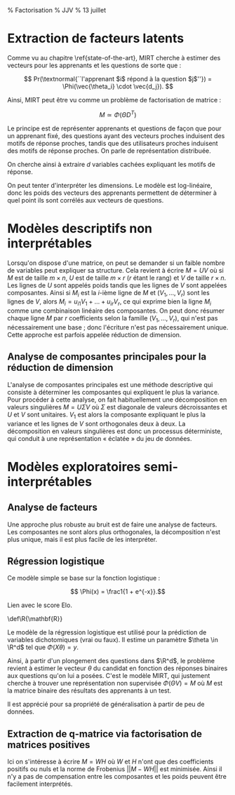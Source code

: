 % Factorisation
% JJV
% 13 juillet

# Extraction de facteurs latents

Comme vu au chapitre \ref{state-of-the-art}, MIRT cherche à estimer des vecteurs pour les apprenants et les questions de sorte que :

$$ Pr(\textnormal{``l'apprenant $i$ répond à la question $j$''}) = \Phi(\vec{\theta_i} \cdot \vec{d_j}). $$

Ainsi, MIRT peut être vu comme un problème de factorisation de matrice :

$$ M \simeq \Phi(\Theta D^T) $$

Le principe est de représenter apprenants et questions de façon que pour un apprenant fixé, des questions ayant des vecteurs proches induisent des motifs de réponse proches, tandis que des utilisateurs proches induisent des motifs de réponse proches. On parle de représentation distribuée.

On cherche ainsi à extraire $d$ variables cachées expliquant les motifs de réponse.

On peut tenter d'interpréter les dimensions. Le modèle est log-linéaire, donc les poids des vecteurs des apprenants permettent de déterminer à quel point ils sont corrélés aux vecteurs de questions.

# Modèles descriptifs non interprétables

Lorsqu'on dispose d'une matrice, on peut se demander si un faible nombre de variables peut expliquer sa structure. Cela revient à écrire $M = UV$ où si $M$ est de taille $m \times n$, $U$ est de taille $m \times r$ ($r$ étant le rang) et $V$ de taille $r \times n$. Les lignes de $U$ sont appelés poids tandis que les lignes de $V$ sont appelées composantes. Ainsi si $M_i$ est la $i$-ième ligne de $M$ et $(V_1, \ldots, V_r)$ sont les lignes de $V$, alors $M_i = u_{i1} V_1 + \ldots + u_{ir} V_r$, ce qui exprime bien la ligne $M_i$ comme une combinaison linéaire des composantes. On peut donc résumer chaque ligne $M$ par $r$ coefficients selon la famille $(V_1, \ldots, V_r)$, qui n'est pas nécessairement une base ; donc l'écriture n'est pas nécessairement unique. Cette approche est parfois appelée réduction de dimension.

## Analyse de composantes principales pour la réduction de dimension

L'analyse de composantes principales est une méthode descriptive qui consiste à déterminer les composantes qui expliquent le plus la variance. Pour procéder à cette analyse, on fait habituellement une décomposition en valeurs singulières $M = U \Sigma V$ où $\Sigma$ est diagonale de valeurs décroissantes et $U$ et $V$ sont unitaires. $V_1$ est alors la composante expliquant le plus la variance et les lignes de $V$ sont orthogonales deux à deux. La décomposition en valeurs singulières est donc un processus déterministe, qui conduit à une représentation « éclatée » du jeu de données.

# Modèles exploratoires semi-interprétables

## Analyse de facteurs

Une approche plus robuste au bruit est de faire une analyse de facteurs. Les composantes ne sont alors plus orthogonales, la décomposition n'est plus unique, mais il est plus facile de les interpréter.

## Régression logistique

Ce modèle simple se base sur la fonction logistique :

$$ \Phi(x) = \frac1{1 + e^{-x}}.$$

Lien avec le score Elo.

\def\R{\mathbf{R}}

Le modèle de la régression logistique est utilisé pour la prédiction de variables dichotomiques (vrai ou faux). Il estime un paramètre $\theta \in \R^d$ tel que $\Phi(X\theta) = y$.

Ainsi, à partir d'un plongement des questions dans $\R^d$, le problème revient à estimer le vecteur $\theta$ du candidat en fonction des réponses binaires aux questions qu'on lui a posées. C'est le modèle MIRT, qui justement cherche à trouver une représentation non supervisée $\Phi(\Theta V) = M$ où $M$ est la matrice binaire des résultats des apprenants à un test.

Il est apprécié pour sa propriété de généralisation à partir de peu de données.

## Extraction de q-matrice via factorisation de matrices positives

Ici on s'intéresse à écrire $M = WH$ où $W$ et $H$ n'ont que des coefficients positifs ou nuls et la norme de Frobenius $||M - WH||$ est minimisée. Ainsi il n'y a pas de compensation entre les composantes et les poids peuvent être facilement interprétés.

